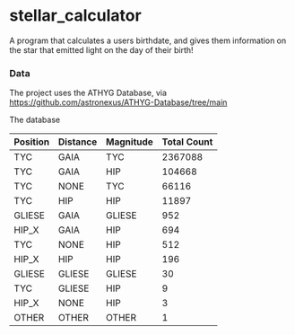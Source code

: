 # stellar_calculator
A program that calculates a users birthdate, and gives them information on the star that emitted light on the day of their birth!

### Data
The project uses the ATHYG Database, via https://github.com/astronexus/ATHYG-Database/tree/main 

The database 

|Position |Distance |Magnitude |Total Count |
|---------|---------|----------|------------|
|TYC    	|GAIA 	  |TYC 	     |2367088     |
|TYC 	    |GAIA 	  |HIP 	     |104668      |
|TYC    	|NONE 	  |TYC 	     |66116       |
|TYC     	|HIP 	    |HIP 	     |11897       |
|GLIESE 	|GAIA 	  |GLIESE 	 |952         |
|HIP_X 	  |GAIA     |HIP 	     |694         |
|TYC 	    |NONE 	  |HIP 	     |512         |
|HIP_X 	  |HIP 	    |HIP 	     |196         |
|GLIESE 	|GLIESE 	|GLIESE 	 |30          |
|TYC 	    |GLIESE 	|HIP       |9           |
|HIP_X 	  |NONE 	  |HIP       |3           |
|OTHER 	  |OTHER 	  |OTHER     |1           |
